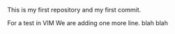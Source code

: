 This is my first repository and my first commit.


For a test in VIM
We are adding one more line. blah blah
